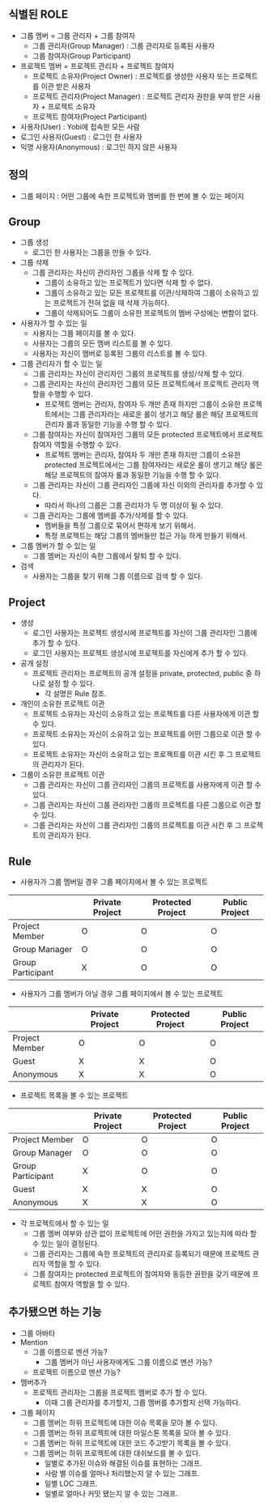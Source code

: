 식별된 ROLE
----------

* 그룹 멤버 = 그룹 관리자 + 그룹 참여자
    * 그룹 관리자(Group Manager) : 그룹 관리자로 등록된 사용자
    * 그룹 참여자(Group Participant)
* 프로젝트 멤버 = 프로젝트 관리자 + 프로젝트 참여자
    * 프로젝트 소유자(Project Owner) : 프로젝트를 생성한 사용자 또는 프로젝트를 이관 받은 사용자
    * 프로젝트 관리자(Project Manager) : 프로젝트 관리자 권한을 부여 받은 사용자 + 프로젝트 소유자
    * 프로젝트 참여자(Project Participant)
* 사용자(User) : Yobi에 접속한 모든 사람
* 로그인 사용자(Guest) : 로그인 한 사용자
* 익명 사용자(Anonymous) : 로그인 하지 않은 사용자


정의
---

* 그룹 페이지 : 어떤 그룹에 속한 프로젝트와 멤버를 한 번에 볼 수 있는 페이지


Group
-----

* 그룹 생성
    * 로그인 한 사용자는 그룹을 만들 수 있다.
* 그룹 삭제
    * 그룹 관리자는 자신이 관리자인 그룹을 삭제 할 수 있다.
        * 그룹이 소유하고 있는 프로젝트가 있다면 삭제 할 수 없다.
        * 그룹이 소유하고 있는 모든 프로젝트를 이관/삭제하여 그룹이 소유하고 있는 프로젝트가 전혀 없을 때 삭제 가능하다.
        * 그룹이 삭제되어도 그룹이 소유한 프로젝트의 멤버 구성에는 변함이 없다.
* 사용자가 할 수 있는 일
    * 사용자는 그룹 페이지를 볼 수 있다.
    * 사용자는 그룹의 모든 멤버 리스트를 볼 수 있다.
    * 사용자는 자신이 멤버로 등록된 그룹의 리스트를 볼 수 있다.
* 그룹 관리자가 할 수 있는 일
    * 그룹 관리자는 자신이 관리자인 그룹의 프로젝트를 생성/삭제 할 수 있다.
    * 그룹 관리자는 자신이 관리자인 그룹의 모든 프로젝트에서 프로젝트 관리자 역할을 수행할 수 있다.
        * 프로젝트 멤버는 관리자, 참여자 두 개만 존재 하지만 그룹이 소유한 프로젝트에서는 그룹 관리자라는 새로운 롤이 생기고 해당 롤은 해당 프로젝트의 관리자 롤과 동일한 기능을 수행 할 수 있다.
    * 그룹 참여자는 자신이 참여자인 그룹의 모든 protected 프로젝트에서 프로젝트 참여자 역할을 수행할 수 있다.
        * 프로젝트 멤버는 관리자, 참여자 두 개만 존재 하지만 그룹이 소유한 protected 프로젝트에서는 그룹 참여자라는 새로운 롤이 생기고 해당 롤은 해당 프로젝트의 참여자 롤과 동일한 기능을 수행 할 수 있다.
    * 그룹 관리자는 자신이 그룹 관리자인 그룹에 자신 이외의 관리자를 추가할 수 있다.
        * 따라서 하나의 그룹은 그룹 관리자가 두 명 이상이 될 수 있다.
    * 그룹 관리자는 그룹에 멤버를 추가/삭제를 할 수 있다.
        * 멤버들을 특정 그룹으로 묶어서 편하게 보기 위해서.
        * 특정 프로젝트는 해당 그룹의 멤버들만 접근 가능 하게 만들기 위해서.
* 그룹 멤버가 할 수 있는 일
    * 그룹 멤버는 자신이 속한 그룹에서 탈퇴 할 수 있다.
* 검색
    * 사용자는 그룹을 찾기 위해 그룹 이름으로 검색 할 수 있다.


Project
-------

* 생성
    * 로그인 사용자는 프로젝트 생성시에 프로젝트를 자신이 그룹 관리자인 그룹에 추가 할 수 있다.
    * 로그인 사용자는 프로젝트 생성시에 프로젝트를 자신에게 추가 할 수 있다.
* 공개 설정
    * 프로젝트 관리자는 프로젝트의 공개 설정을 private, protected, public 중 하나로 설정 할 수 있다.
        * 각 설명은 Rule 참조.
* 개인이 소유한 프로젝트 이관
    * 프로젝트 소유자는 자신이 소유하고 있는 프로젝트를 다른 사용자에게 이관 할 수 있다.
    * 프로젝트 소유자는 자신이 소유하고 있는 프로젝트를 어떤 그룹으로 이관 할 수 있다.
    * 프로젝트 소유자는 자신이 소유하고 있는 프로젝트를 이관 시킨 후 그 프로젝트의 관리자가 된다.
* 그룹이 소유한 프로젝트 이관
    * 그룹 관리자는 자신이 그룹 관리자인 그룹의 프로젝트를 사용자에게 이관 할 수 있다.
    * 그룹 관리자는 자신이 그룹 관리자인 그룹의 프로젝트를 다른 그룹으로 이관 할 수 있다.
    * 그룹 관리자는 자신이 그룹 관리자인 그룹의 프로젝트를 이관 시킨 후 그 프로젝트의 관리자가 된다.


Rule
----

* 사용자가 그룹 멤버일 경우 그룹 페이지에서 볼 수 있는 프로젝트

|                   | Private Project | Protected Project | Public Project |
| ----------------- | --------------- | ----------------- | -------------- |
| Project Member    | O               | O                 | O              |
| Group Manager     | O               | O                 | O              |
| Group Participant | X               | O                 | O              |

* 사용자가 그룹 멤버가 아닐 경우 그룹 페이지에서 볼 수 있는 프로젝트

|                   | Private Project | Protected Project | Public Project |
| ----------------- | --------------- | ----------------- | -------------- |
| Project Member    | O               | O                 | O              |
| Guest             | X               | X                 | O              |
| Anonymous         | X               | X                 | O              |

* 프로젝트 목록을 볼 수 있는 프로젝트

|                   | Private Project | Protected Project | Public Project |
| ----------------- | --------------- | ----------------- | -------------- |
| Project Member    | O               | O                 | O              |
| Group Manager     | O               | O                 | O              |
| Group Participant | X               | O                 | O              |
| Guest             | X               | X                 | O              |
| Anonymous         | X               | X                 | O              |

* 각 프로젝트에서 할 수 있는 일
    * 그룹 멤버 여부와 상관 없이 프로젝트에 어떤 권한을 가지고 있는지에 따라 할 수 있는 일이 결정된다.
    * 그룹 관리자는 그룹에 속한 프로젝트의 관리자로 등록되기 때문에 프로젝트 관리자 역할을 할 수 있다.
    * 그룹 참여자는 protected 프로젝트의 참여자와 동등한 권한을 갖기 때문에 프로젝트 참여자 역할을 할 수 있다.


추가됐으면 하는 기능
---------------

* 그룹 아바타
* Mention
    * 그룹 이름으로 멘션 가능?
        * 그룹 멤버가 아닌 사용자에게도 그룹 이름으로 멘션 가능?
    * 프로젝트 이름으로 멘션 가능?
* 멤버추가
    * 프로젝트 관리자는 그룹을 프로젝트 멤버로 추가 할 수 있다.
        * 이때 그룹 관리자를 추가할지, 그룹 멤버를 추가할지 선택 가능하다.
* 그룹 페이지
    * 그룹 멤버는 하위 프로젝트에 대한 이슈 목록을 모아 볼 수 있다.
    * 그룹 멤버는 하위 프로젝트에 대한 마일스톤 목록을 모아 볼 수 있다.
    * 그룹 멤버는 하위 프로젝트에 대한 코드 주고받기 목록을 볼 수 있다.
    * 그룹 멤버는 하위 프로젝트에 대한 대쉬보드를 볼 수 있다.
        * 일별로 추가된 이슈와 해결된 이슈를 표현하는 그래프.
        * 사람 별 이슈를 얼마나 처리했는지 알 수 있는 그래프.
        * 일별 LOC 그래프.
        * 일별로 얼마나 커밋 됐는지 알 수 있는 그래프.
